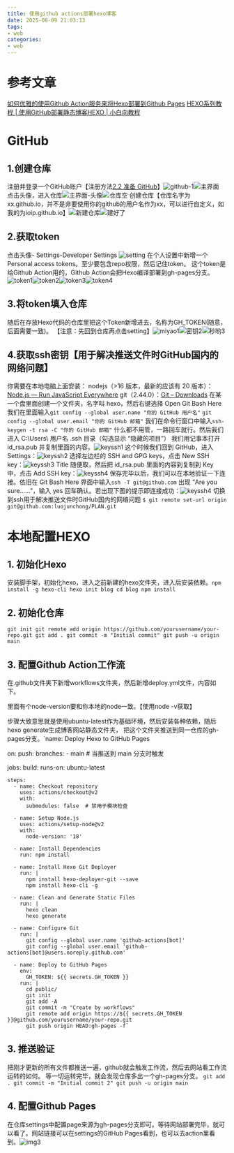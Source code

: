 ```yaml
---
title: 使用github actions部署hexo博客
date: 2025-08-09 21:03:13
tags: 
- web
categories: 
- web
---
```

# 参考文章
[如何优雅的使用Github Action服务来将Hexo部署到Github Pages][1]
[HEXO系列教程 | 使用GitHub部署静态博客HEXO | 小白向教程][2]
# GitHub
## 1.创建仓库
注册并登录一个GitHub账户【注册方法[2.2 准备 GitHub][3]】![github-1][4]![主界面][5]
点击头像，进入仓库![主界面-头像][6]![仓库空][7]
创建仓库【仓库名字为xx.github.io，并不是非要使用你的github的用户名作为xx，可以进行自定义，如我的为ioip.github.io】![新建仓库][8]![建好了][9]
## 2.获取token
点击头像- Settings-Developer Settings ![setting][10]
在个人设置中新增一个Personal access tokens。至少要包含repo权限，然后记住token。
这个token是给Github Action用的，Github Action会把Hexo编译部署到gh-pages分支。![token1][11]![token2][12]![token3][13]![token4][14]
## 3.将token填入仓库
随后在存放Hexo代码的仓库里把这个Token新增进去，名称为GH_TOKEN(随意，后面需要一致)。
【注意：先回到仓库再点击setting】![miyao1][15]![密钥2][16]![秒哟3][17]
## 4.获取ssh密钥【用于解决推送文件时GitHub国内的网络问题】
你需要在本地电脑上面安装：
nodejs（>16 版本，最新的应该有 20 版本）：[Node.js — Run JavaScript Everywhere][18]
 git（2.44.0）：[Git – Downloads][19]
在某一个盘里面创建一个文件夹，名字叫 hexo，然后右键选择 Open Git Bash Here
我们在里面输入`git config --global user.name "你的 GitHub 用户名"` `git config --global user.email "你的 GitHub 邮箱"`
我们在命令行窗口中输入`ssh-keygen -t rsa -C "你的 GitHub 邮箱"`
什么都不用管，一路回车就行。然后我们进入 C:\Users\ 用户名 \.ssh 目录（勾选显示 “隐藏的项目”）
我们用记事本打开 id_rsa.pub 并复制里面的内容。![keyssh1][20]
这个时候我们回到 GitHub，进入 Settings：![keyssh2][21]
选择左边栏的 SSH and GPG keys，点击 New SSH key：![keyssh3][22]
Title 随便取，然后把 id_rsa.pub 里面的内容到复制到 Key 中，点击 Add SSH key：![keyssh4][23]
保存完毕以后，我们可以在本地验证一下连接。依旧在 Git Bash Here 界面中输入`ssh -T git@github.com`
出现 “Are you sure……”，输入 yes 回车确认。若出现下图的提示即连接成功：![keyssh4][24]
切换到ssh用于解决推送文件时GitHub国内的网络问题
`$ git remote set-url origin git@github.com:luojunchong/PLAN.git`
# 本地配置HEXO
## 1. 初始化Hexo
安装脚手架，初始化hexo，进入之前新建的hexo文件夹，进入后安装依赖。`npm install -g hexo-cli
hexo init blog
cd blog
npm install
`
## 2. 初始化仓库
`git init
git remote add origin https://github.com/yourusername/your-repo.git
git add .
git commit -m "Initial commit"
git push -u origin main
`
## 3. 配置Github Action工作流
在.github文件夹下新增workflows文件夹，然后新增deploy.yml文件，内容如下。

里面有个node-version要和你本地的node一致。【使用node -v获取】

步骤大致意思就是使用ubuntu-latest作为基础环境，然后安装各种依赖，随后hexo generate生成博客网站静态文件夹，
把这个文件夹推送到同一仓库的gh-pages分支。`name: Deploy Hexo to GitHub Pages

on:
  push:
    branches:
      - main  # 当推送到 main 分支时触发

jobs:
  build:
    runs-on: ubuntu-latest

    steps:
      - name: Checkout repository
        uses: actions/checkout@v2
        with:
          submodules: false  # 禁用子模块检查

      - name: Setup Node.js
        uses: actions/setup-node@v2
        with:
          node-version: '18'

      - name: Install Dependencies
        run: npm install

      - name: Install Hexo Git Deployer
        run: |
          npm install hexo-deployer-git --save
          npm install hexo-cli -g

      - name: Clean and Generate Static Files
        run: |
          hexo clean
          hexo generate

      - name: Configure Git
        run: |
          git config --global user.name 'github-actions[bot]'
          git config --global user.email 'github-actions[bot]@users.noreply.github.com'

      - name: Deploy to GitHub Pages
        env:
          GH_TOKEN: ${{ secrets.GH_TOKEN }}
        run: |
          cd public/
          git init
          git add -A
          git commit -m "Create by workflows"
          git remote add origin https://${{ secrets.GH_TOKEN }}@github.com/yourusername/your-repo.git
          git push origin HEAD:gh-pages -f`
## 3. 推送验证
把刚才更新的所有文件都推送一遍，github就会触发工作流，然后去网站看工作流运转的如何。
等一切运转完毕，就会发现仓库多出一个gh-pages分支。
`git add .
git commit -m "Initial commit 2"
git push -u origin main
`
## 4. 配置Github Pages
在仓库settings中配置page来源为gh-pages分支即可。等待网站部署完毕，就可以看了。网站链接可以在settings的GitHub Pages看到，也可以去action里看到。![img3][25]



  [1]: https://xiamu-ssr.github.io/Hexo/2024/06/19/2024-H1/2024-06-19-12-31-52/
  [2]: https://tech.yemengstar.com/hexo-tutorial-deploy-githubpages-beginner/
  [3]: https://tech.yemengstar.com/hexo-tutorial-deploy-githubpages-beginner/
  [4]: https://tp.999845.xyz/img/2025/08/c18cf2fc9a17c4f8914679a3afb8796a.PNG
  [5]: https://tp.999845.xyz/img/2025/08/2e7707f806fb27341d28205d89ebf774.PNG
  [6]: https://tp.999845.xyz/img/2025/08/7b9c25c6bb5644aa90d0d18d3e2434f3.PNG
  [7]: https://tp.999845.xyz/img/2025/08/e1857b9b48c9dbc5f1cdffb1e8052e5e.PNG
  [8]: https://tp.999845.xyz/img/2025/08/c2b0312dd143b87403b858d783874bcc.PNG
  [9]: https://tp.999845.xyz/img/2025/08/772d01a4d2879365464fd77059a0ae70.PNG
  [10]: https://tp.999845.xyz/img/2025/08/7bd95598afdac1fbd7040ef3c8a93d26.PNG
  [11]: https://tp.999845.xyz/img/2025/08/e71257f127f1157e231922b544b85b15.PNG
  [12]: https://tp.999845.xyz/img/2025/08/777d2a4b4f81d35240823e175031dcfc.PNG
  [13]: https://tp.999845.xyz/img/2025/08/a808a7117aacf10491bf7ab37216f765.PNG
  [14]: https://tp.999845.xyz/img/2025/08/bbf57daed6fcf1890239c8422c55f0ea.PNG
  [15]: https://tp.999845.xyz/img/2025/08/828b38eaf9f26feabfad45bf0ea01119.PNG
  [16]: https://tp.999845.xyz/img/2025/08/f2f8731b306ec2e411d118faea47d41f.PNG
  [17]: https://tp.999845.xyz/img/2025/08/e2650bdd0521a79f5fb31f595f5b2ff1.PNG
  [18]: https://nodejs.org/en
  [19]: https://github.com/git-for-windows/git/releases/download/v2.44.0.windows.1/Git-2.44.0-64-bit.exe
  [20]: https://tp.999845.xyz/img/2025/08/6184740d710eb99d406e930fbb42fca4.PNG
  [21]: https://tp.999845.xyz/img/2025/08/fb9988d962cc5bd25b49af768fbf6b7d.png
  [22]: https://tp.999845.xyz/img/2025/08/d5902aff75ad97ba933596b7685665ec.png
  [23]: https://tp.999845.xyz/img/2025/08/f14834376fc7cf047eb0df227eebd2c9.png
  [24]: https://tp.999845.xyz/img/2025/08/8074dc164fc7536ada5cb9c896ace329.png
  [25]: https://tp.999845.xyz/img/2025/08/1f31c8f82d323f63190230a0f7eadb04.PNG